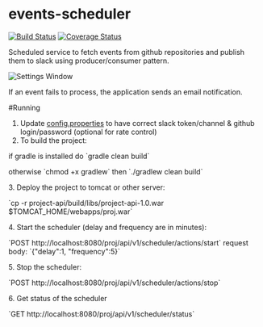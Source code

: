 # events-scheduler
[![Build Status](https://travis-ci.org/julesbond007/events-scheduler.svg?branch=master)](https://travis-ci.org/julesbond007/events-scheduler)
[![Coverage Status](https://coveralls.io/repos/github/julesbond007/events-scheduler/badge.svg?branch=master)](https://coveralls.io/github/julesbond007/events-scheduler?branch=master)

Scheduled service to fetch events from github repositories and publish them to slack using producer/consumer pattern.

![Settings Window](https://raw.githubusercontent.com/julesbond007/events-scheduler/master/docs/producer-consumer.png)

If an event fails to process, the application sends an email notification.

#Running
1. Update [config.properties](https://github.com/julesbond007/events-scheduler/blob/master/project-service/src/main/resources/config.properties) to have correct slack token/channel & github login/password (optional for rate control)
2. To build the project:
  <p>if gradle is installed do `gradle clean build`</p>
  <p>otherwise `chmod +x gradlew` then `./gradlew clean build`</p>
3. Deploy the project to tomcat or other server: 
  <p>`cp -r project-api/build/libs/project-api-1.0.war $TOMCAT_HOME/webapps/proj.war`</p>
4. Start the scheduler (delay and frequency are in minutes): 
  <p>`POST http://localhost:8080/proj/api/v1/scheduler/actions/start` request body: `{"delay":1, "frequency":5}`</p>
5. Stop the scheduler: 
  <p>`POST http://localhost:8080/proj/api/v1/scheduler/actions/stop`</p>
6. Get status of the scheduler
  <p>`GET http://localhost:8080/proj/api/v1/scheduler/status`</p>
